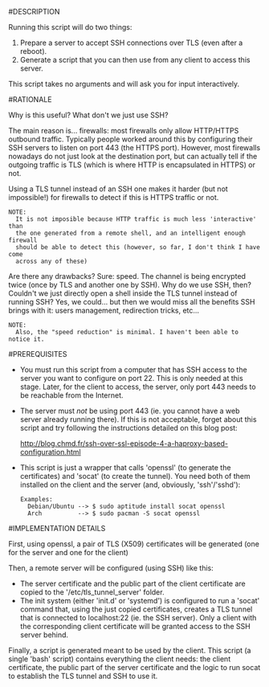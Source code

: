 #DESCRIPTION

Running this script will do two things:

1. Prepare a server to accept SSH connections over TLS (even after a reboot).
2. Generate a script that you can then use from any client to access this
   server.

This script takes no arguments and will ask you for input interactively.


#RATIONALE

Why is this useful? What don't we just use SSH?

The main reason is... firewalls: most firewalls only allow HTTP/HTTPS outbound
traffic. Typically people worked around this by configuring their SSH servers
to listen on port 443 (the HTTPS port). However, most firewalls nowadays do not
just look at the destination port, but can actually tell if the outgoing
traffic is TLS (which is where HTTP is encapsulated in HTTPS) or not.

Using a TLS tunnel instead of an SSH one makes it harder (but not impossible!)
for firewalls to detect if this is HTTPS traffic or not.

    NOTE:
      It is not imposible because HTTP traffic is much less 'interactive' than
      the one generated from a remote shell, and an intelligent enough firewall
      should be able to detect this (however, so far, I don't think I have come
      across any of these)

Are there any drawbacks? Sure: speed. The channel is being encrypted twice
(once by TLS and another one by SSH).
Why do we use SSH, then? Couldn't we just directly open a shell inside the
TLS tunnel instead of running SSH? Yes, we could... but then we would miss
all the benefits SSH brings with it: users management, redirection tricks,
etc...

    NOTE:
      Also, the "speed reduction" is minimal. I haven't been able to notice it.


#PREREQUISITES

* You must run this script from a computer that has SSH access to the
  server you want to configure on port 22.
  This is only needed at this stage. Later, for the client to access, the
  server, only port 443 needs to be reachable from the Internet.

* The server must *not* be using port 443 (ie. you cannot have a web 
  server already running there).
  If this is not acceptable, forget about this script and try following the
  instructions detailed on this blog post:

    http://blog.chmd.fr/ssh-over-ssl-episode-4-a-haproxy-based-configuration.html

* This script is just a wrapper that calls 'openssl' (to generate the
  certificates) and 'socat' (to create the tunnel). You need both of them
  installed on the client and the server (and, obviously, 'ssh'/'sshd'):
  
      Examples:
        Debian/Ubuntu --> $ sudo aptitude install socat openssl
        Arch          --> $ sudo pacman -S socat openssl


#IMPLEMENTATION DETAILS

First, using openssl, a pair of TLS (X509) certificates will be generated (one
for the server and one for the client)

Then, a remote server will be configured (using SSH) like this:
- The server certificate and the public part of the client certificate are
  copied to the '/etc/tls_tunnel_server' folder.
- The init system (either 'init.d' or 'systemd') is configured to run a 'socat'
  command that, using the just copied certificates, creates a TLS tunnel that
  is connected to localhost:22 (ie. the SSH server).
  Only a client with the corresponding client certificate will be granted
  access to the SSH server behind.

Finally, a script is generated meant to be used by the client. This script (a
single 'bash' script) contains everything the client needs: the client
certificate, the public part of the server certificate and the logic to run
socat to establish the TLS tunnel and SSH to use it.
